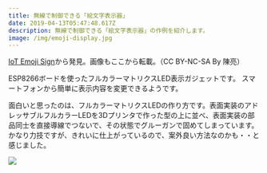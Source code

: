 ```yaml
---
title: 無線で制御できる「絵文字表示器」
date: 2019-04-13T05:47:48.617Z
description: 無線で制御できる「絵文字表示器」の作例を紹介します。
image: /img/emoji-display.jpg
---
```

[IoT Emoji Sign](https://www.instructables.com/id/IoT-Emoji-Sign/)から発見。画像もここから転載。（CC BY-NC-SA By 陳亮）

ESP8266ボードを使ったフルカラーマトリクスLED表示ガジェットです。
スマートフォンから簡単に表示内容を変更できるようです。

面白いと思ったのは、フルカラーマトリクスLEDの作り方です。表面実装のアドレッサブルフルカラーLEDを3Dプリンタで作った型の上に並べ、表面実装の部品同士を直接導線でつないで、その状態でグルーガンで固めてしまっています。かなり力技ですが、きれいに仕上がっているので、案外良い方法なのかも・・と感じました。

![](/img/emoji-display-asm.jpg)
